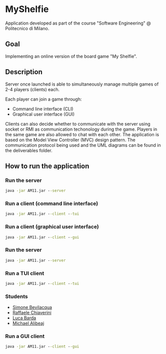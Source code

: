 # MyShelfie

Application developed as part of the course "Software Engineering" @ Politecnico di Milano.

## Goal
Implementing an online version of the board game "My Shelfie".

## Description
 Server once launched is able to simultaneously manage multiple games of 2-4 players (clients) each. 
 
 Each player can join a game through:
- Command line interface (CLI)
- Graphical user interface (GUI)
  
Clients can also decide whether to communicate with the server using socket or RMI as communication techonology during the game. Players in the same game are also allowed to chat with each other.
The application is based on the Model View Controller (MVC) design pattern. The communication protocol being used and the UML diagrams can be found in the deliverables folder.

## How to run the application
### Run the server
```bat
java -jar AM11.jar --server
```
### Run a client (command line interface)
```bat
java -jar AM11.jar --client --tui
```
### Run a client (graphical user interface)
```bat
java -jar AM11.jar --client --gui
```

### Run the server
```bat
java -jar AM11.jar --server
```

### Run a TUI client
```bat
java -jar AM11.jar --client --tui
```


### Students
- [Simone Bevilacqua](https://github.com/simobevilacqua25)
- [Raffaele Chiaverini](https://github.com/ChiaveriniRaffaele)
- [Luca Barda](https://github.com/LucaBardaPoli)
- [Michael Alibeaj](https://github.com/MikeTech01)

### Run a GUI client
```bat
java -jar AM11.jar --client --gui
```
